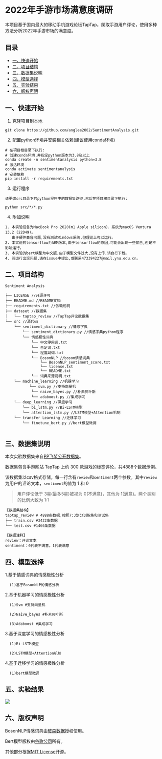 # 2022年手游市场满意度调研

本项目基于国内最大的移动手机游戏论坛TapTap，爬取手游用户评论，使用多种方法分析2022年手游市场的满意度。


## 目录
- [一、快速开始](#一快速开始)
- [二、项目结构](#二项目结构)
- [三、数据集说明](#三数据集说明)
- [四、模型选择](#四模型选择)
- [五、实验结果](#五实验结果)
- [六、版权声明](#六版权声明)


## 一、快速开始
1. 克隆项目到本地
```
git clone https://github.com/anglee2002/SentimentAnalysis.git
```
2. 配置python环境并安装相关依赖(建议使用conda环境)
```
# 在项目根目录下执行:
# 创建conda环境,并指定python版本为3.8及以上
conda create -n sentimentanalysis python=3.8
# 激活环境
conda activate sentimentanalysis
# 安装依赖
pip install -r requirements.txt
```
3. 运行程序
```
请更改src目录下的python程序中的数据集路径,然后在项目根目录下执行:

python src/*/*.py
```
4. 附加说明
```
1. 本实验设备为MacBook Pro 2020(m1 Apple silicon)，系统为macOS Ventura 13.2 (22D49)。
   由于硬件兼容问题,没有测试Windows系统,但理论上可以运行。
2. 本实验的tensorflow为ARM版本,由于tensorflow的原因,可能会出现一些警告,但是不影响运行。
3. 本实验的bert模型为中文版,由于模型文件过大,没有上传,请自行下载。
4. 若运行出现问题,请在issue中提出,或联系473394227@mail.ynu.edu.cn。
```


## 二、项目结构
```
Sentiment Analysis

├── LICENSE //开源许可
├── README.md //README文档
├── requirements.txt //依赖说明
├── dataset //数据集
│   └── taptap_review //TapTap评论数据集
└── src //源代码
    └── sentiment_dictionary //情感字典
        └── sentiment_dictionary.py //情感字典python程序
        └── 情感极性词典
            └── 中文停用词.txt
            └── 否定词.txt
            └── 程度副词.txt
            └── BosonNLP //boson情感词典
                └── BosonNLP_sentiment_score.txt
                └── license.txt 
                └── README.txt
            └── 词典来源说明.txt
    └── machine_learning //机器学习
           └── svm.py //支持向量机
            └── naive_bayes.py //朴素贝叶斯
            └── adaboost.py //集成学习
    └── deep_learning //深度学习
        └── bi_lstm.py //Bi-LSTM模型
        └── attention_lstm.py //LSTM模型+Attention机制
    └── transfer Learning //迁移学习
        └── finetune_bert.py //bert模型微调
            
```


## 三、数据集说明

本次实验数据集来自[PP飞桨公开数据集](https://aistudio.baidu.com/aistudio/datasetdetail/183272)。

数据集包含手游网站 TapTap 上约 300 款游戏的标签评论，共4888个数据示例。

该数据集以csv格式存储，每一行含有`review`和`sentiment`两个参数，其中`review`为用户的评论文本，`sentiment`的值为 1 和 0 
> 用户评论低于 3星(最多5星)被视为 0(不满意)，其他为 1(满意)。两个类别的比例大致为 1:1

```
【数据集结构】
taptap_review # 4888条数据,按照7:3划分训练集和测试集
├── train.csv #3422条数据
└── test.csv #1466条数据

【数据注释】
review：评论文本
sentiment：0代表不满意，1代表满意
```


## 四、模型选择

1.基于情感词典的情感极性分析

      (1)基于BosonNLP的情感分析
2.基于机器学习的情感极性分析
     
      (1)Svm #支持向量机
     
      (2)Naive_bayes #朴素贝叶斯
      
      (3)Adaboost #集成学习
3.基于深度学习的情感极性分析
      
      (1)Bi-LSTM模型
      
      (2)LSTM模型+Attention机制
4.基于迁移学习的情感极性分析
      
      (1)bert模型微调

## 五、实验结果

![](https://raw.githubusercontent.com/anglee2002/Picbed/main/screenshot2023-06-30%2003.32.35.png)
## 六、版权声明

BosonNLP情感词典由[玻森数据](https://bosonnlp.com/)授权使用。

Bert模型版权由[谷歌公司](https://www.google.com/)所有。

其他部分根据[MIT License](LICENSE)开源。
